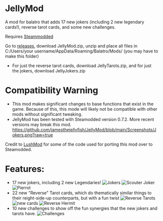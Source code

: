 # JellyMod
A mod for balatro that adds 17 new jokers (including 2 new legendary cards!), reverse tarot cards, and some new challenges.

Requires [Steammodded](https://github.com/Steamopollys/Steamodded)

Go to [releases](https://github.com/jamesthejellyfish/JellyMod/releases), download JellyMod.zip, unzip and place all files in C:/Users/your username/AppData/Roaming/Balatro/Mods/ (you may have to make this folder)
- For just the reverse tarot cards, download JellyTarots.zip, and for just the jokers, download JellyJokers.zip

# Compatibility Warning
- This mod makes significant changes to base functions that exist in the game. Because of this, this mode will likely not be compatible with other mods without significant tweaking.
- JellyMod has been tested with Steamodded version 0.7.2. More recent versions may break this mod.
https://github.com/jamesthejellyfish/JellyMod/blob/main/Screenshots/Jokers.png?raw=true

Credit to [LushMod](https://github.com/lusciousdev/LushMod) for some of the code used for porting this mod over to Steamodded.


# Features:
- 17 new jokers, including 2 new Legendaries!
![Jokers](https://github.com/jamesthejellyfish/JellyMod/blob/main/Screenshots/Jokers.png?raw=true)
![Scouter Joker](https://github.com/jamesthejellyfish/JellyMod/blob/main/Screenshots/Scouter.png?raw=true)
![Pierrot](https://github.com/jamesthejellyfish/JellyMod/blob/main/Screenshots/pierrot.png?raw=true)
- 22 new "Reverse" Tarot cards, which do thematically similar things to their reight-side-up counterparts, but with a fun twist
![Reverse Tarots](https://github.com/jamesthejellyfish/JellyMod/blob/main/Screenshots/Tarots.png?raw=true)
![new cards](https://github.com/jamesthejellyfish/JellyMod/blob/main/Screenshots/Custom%20Cards.png?raw=true)
![Reverse Hermit](https://github.com/jamesthejellyfish/JellyMod/blob/main/Screenshots/reverse_hermit.png?raw=true)
- 10 new challenges to show off the fun synergies that the new jokers and tarots have.
![Challenges](https://github.com/jamesthejellyfish/JellyMod/blob/main/Screenshots/Challenges.png?raw=true)
